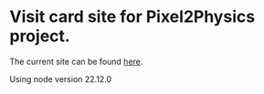 # Visit card site for Pixel2Physics project.

The current site can be found [here](https://mihails-birjukovs.github.io/Physics2PixelsSite).

Using node version 22.12.0